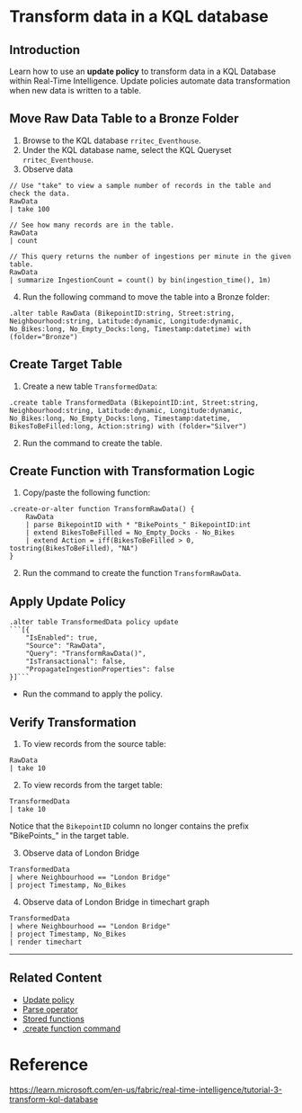 # Transform data in a KQL database

## Introduction
Learn how to use an **update policy** to transform data in a KQL Database within Real-Time Intelligence. Update policies automate data transformation when new data is written to a table.

## Move Raw Data Table to a Bronze Folder
1. Browse to the KQL database `rritec_Eventhouse`.
2. Under the KQL database name, select the KQL Queryset `rritec_Eventhouse`.
3. Observe data
```kusto
// Use "take" to view a sample number of records in the table and check the data.
RawData
| take 100

// See how many records are in the table.
RawData
| count

// This query returns the number of ingestions per minute in the given table.
RawData
| summarize IngestionCount = count() by bin(ingestion_time(), 1m)
```
4. Run the following command to move the table into a Bronze folder:

```kusto
.alter table RawData (BikepointID:string, Street:string, Neighbourhood:string, Latitude:dynamic, Longitude:dynamic, No_Bikes:long, No_Empty_Docks:long, Timestamp:datetime) with (folder="Bronze")
```

## Create Target Table
1. Create a new table `TransformedData`:

```kusto
.create table TransformedData (BikepointID:int, Street:string, Neighbourhood:string, Latitude:dynamic, Longitude:dynamic, No_Bikes:long, No_Empty_Docks:long, Timestamp:datetime, BikesToBeFilled:long, Action:string) with (folder="Silver")
```

2. Run the command to create the table.

## Create Function with Transformation Logic
 1. Copy/paste the following function:

```kusto
.create-or-alter function TransformRawData() {
    RawData
    | parse BikepointID with * "BikePoints_" BikepointID:int
    | extend BikesToBeFilled = No_Empty_Docks - No_Bikes
    | extend Action = iff(BikesToBeFilled > 0, tostring(BikesToBeFilled), "NA")
}
```

2. Run the command to create the function `TransformRawData`.

## Apply Update Policy

```kusto
.alter table TransformedData policy update
```[{
    "IsEnabled": true,
    "Source": "RawData",
    "Query": "TransformRawData()",
    "IsTransactional": false,
    "PropagateIngestionProperties": false
}]```
```

- Run the command to apply the policy.

## Verify Transformation
1. To view records from the source table:

```kusto
RawData
| take 10
```

2. To view records from the target table:

```kusto
TransformedData
| take 10
```

Notice that the `BikepointID` column no longer contains the prefix "BikePoints_" in the target table.

3. Observe data of London Bridge
```kusto
TransformedData
| where Neighbourhood == "London Bridge"
| project Timestamp, No_Bikes
```

4. Observe data of London Bridge in timechart graph
```kusto
TransformedData
| where Neighbourhood == "London Bridge"
| project Timestamp, No_Bikes
| render timechart
```
---

## Related Content
- [Update policy](https://learn.microsoft.com/en-us/azure/data-explorer/kusto/management/updatepolicy)
- [Parse operator](https://learn.microsoft.com/en-us/azure/data-explorer/kusto/query/parseoperator)
- [Stored functions](https://learn.microsoft.com/en-us/azure/data-explorer/kusto/query/functions/user-defined-functions)
- [.create function command](https://learn.microsoft.com/en-us/azure/data-explorer/kusto/management/functions)

# Reference
https://learn.microsoft.com/en-us/fabric/real-time-intelligence/tutorial-3-transform-kql-database
